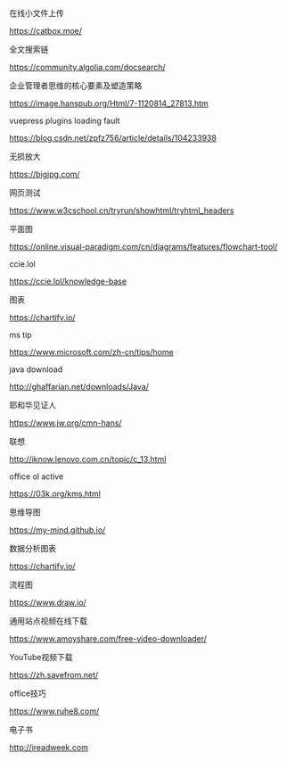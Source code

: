 在线小文件上传

https://catbox.moe/

全文搜索链

https://community.algolia.com/docsearch/


企业管理者思维的核心要素及塑造策略

https://image.hanspub.org/Html/7-1120814_27813.htm

vuepress plugins loading fault

https://blog.csdn.net/zpfz756/article/details/104233938

无损放大

https://bigjpg.com/

网页测试

https://www.w3cschool.cn/tryrun/showhtml/tryhtml_headers

平面图

https://online.visual-paradigm.com/cn/diagrams/features/flowchart-tool/

ccie.lol

https://ccie.lol/knowledge-base

图表

https://chartify.io/

ms tip

https://www.microsoft.com/zh-cn/tips/home

java download

http://ghaffarian.net/downloads/Java/

耶和华见证人

https://www.jw.org/cmn-hans/

联想

http://iknow.lenovo.com.cn/topic/c_13.html

office ol active

https://03k.org/kms.html

思维导图

https://my-mind.github.io/

数据分析图表

https://chartify.io/

流程图

https://www.draw.io/

通用站点视频在线下载

https://www.amoyshare.com/free-video-downloader/

YouTube视频下载

https://zh.savefrom.net/

office技巧

https://www.ruhe8.com/

电子书

http://ireadweek.com
